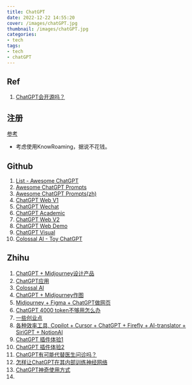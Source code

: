 ```yaml
---
title: ChatGPT
date: 2022-12-22 14:55:20
cover: /images/chatGPT.jpg
thumbnail: /images/chatGPT.jpg
categories:
- tech
tags:
- tech
- chatGPT
---
```


## Ref

1. [ChatGPT会开源吗？](https://www.zhihu.com/question/571390218/answer/2807870860)

<!--more-->

## 注册

[参考](https://zhuanlan.zhihu.com/p/589642999)

- 考虑使用KnowRoaming，据说不花钱。

## Github

1. [List - Awesome ChatGPT](https://github.com/stars/acheong08/lists/awesome-chatgpt)
2. [Awesome ChatGPT Prompts](https://github.com/f/awesome-chatgpt-prompts)
3. [Awesome ChatGPT Prompts(zh)](https://github.com/PlexPt/awesome-chatgpt-prompts-zh)
4. [ChatGPT Web V1](https://github.com/Chanzhaoyu/chatgpt-web)
5. [ChatGPT Wechat](https://github.com/fuergaosi233/wechat-chatgpt)
6. [ChatGPT Academic](https://github.com/binary-husky/chatgpt_academic)
7. [ChatGPT Web V2](https://github.com/Yidadaa/ChatGPT-Next-Web)
8. [ChatGPT Web Demo](https://github.com/ddiu8081/chatgpt-demo)
9. [ChatGPT Visual](https://github.com/microsoft/visual-chatgpt)
10. [Colossal AI - Toy ChatGPT](https://github.com/hpcaitech/ColossalAI)

## Zhihu
1. [ChatGPT + Midjourney设计产品](https://www.zhihu.com/question/582979328/answer/2910126860)
2. [ChatGPT应用](https://zhuanlan.zhihu.com/p/612651871)
3. [Colossal AI](https://zhuanlan.zhihu.com/p/617996976)
4. [ChatGPT + Midjourney作图](https://www.zhihu.com/question/583883324)
5. [Midjourney + Figma + ChatGPT做网页](https://www.zhihu.com/zvideo/1622505738353561600)
6. [ChatGPT 4000 token不够用怎么办](https://zhuanlan.zhihu.com/p/616860260)
7. [一些创业点](https://zhuanlan.zhihu.com/p/616501364)
8. [各种效率工具, Copilot + Cursor + ChatGPT + Firefly + AI-translator + SiriGPT + NotionAI](https://www.zhihu.com/question/582587473/answer/2950323743)
9. [ChatGPT 插件体验1](https://www.zhihu.com/question/591557088/answer/2951155166)
10. [ChatGPT 插件体验2](https://www.zhihu.com/question/591557088/answer/2950897092)
11. [ChatGPT有可能代替医生问诊吗？](https://www.zhihu.com/question/580801093/answer/2946397336)
12. [怎样让ChatGPT在其内部训练神经网络](https://zhuanlan.zhihu.com/p/605163615)
13. [ChatGPT神奇使用方式](https://www.zhihu.com/question/570729170/answer/2831770674)
14. 